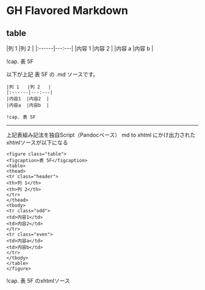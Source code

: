 # GH Flavored Markdown

## table

|列 1   |列 2   |
|:------|---:---|
|内容 1 |内容 2 |
|内容 a |内容 b |

!cap. 表 5F

以下が上記 表 5F の .md ソースです。

```
|列 1   |列 2   |
|:------|---:---|
|内容1  |内容2  |
|内容a  |内容b  |

!cap. 表 5F
```

* * *

上記表組み記法を独自Script（Pandocベース） md to xhtml にかけ出力されたxhtmlソースが以下になる

```xhtml
<figure class="table">
<figcaption>表 5F</figcaption>
<table>
<thead>
<tr class="header">
<th>列 1</th>
<th>列 2</th>
</tr>
</thead>
<tbody>
<tr class="odd">
<td>内容1</td>
<td>内容2</td>
</tr>
<tr class="even">
<td>内容a</td>
<td>内容b</td>
</tr>
</tbody>
</table>
</figure>
```

!cap. 表 5F のxhtmlソース


